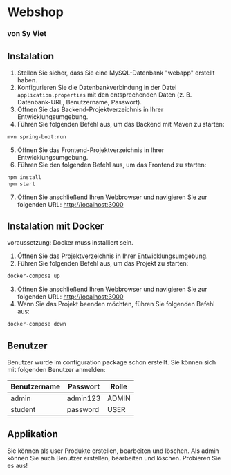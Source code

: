 
# Webshop

### von Sy Viet 
## Instalation

1. Stellen Sie sicher, dass Sie eine MySQL-Datenbank "webapp" erstellt haben.
2. Konfigurieren Sie die Datenbankverbindung in der Datei `application.properties` mit den entsprechenden Daten (z. B. Datenbank-URL, Benutzername, Passwort).
3. Öffnen Sie das Backend-Projektverzeichnis in Ihrer Entwicklungsumgebung.
4. Führen Sie folgenden Befehl aus, um das Backend mit Maven zu starten:

```sh
mvn spring-boot:run
```
5. Öffnen Sie das Frontend-Projektverzeichnis in Ihrer Entwicklungsumgebung.
6. Führen Sie den folgenden Befehl aus, um das Frontend zu starten:
```sh
npm install
npm start
```
7. Öffnen Sie anschließend Ihren Webbrowser und navigieren Sie zur folgenden URL: [http://localhost:3000](http://localhost:3000)

## Instalation mit Docker

voraussetzung: Docker muss installiert sein.

1. Öffnen Sie das Projektverzeichnis in Ihrer Entwicklungsumgebung.
2. Führen Sie folgenden Befehl aus, um das Projekt zu starten:
```sh
docker-compose up
```
3. Öffnen Sie anschließend Ihren Webbrowser und navigieren Sie zur folgenden URL: [http://localhost:3000](http://localhost:3000)
4. Wenn Sie das Projekt beenden möchten, führen Sie folgenden Befehl aus:
```sh
docker-compose down
```

## Benutzer
Benutzer wurde im configuration package  schon erstellt. Sie können sich mit folgenden Benutzer anmelden:

| Benutzername | Passwort | Rolle |
|--------------|----------| ----- |
| admin        | admin123 | ADMIN |
| student      | password | USER  |

## Applikation
Sie können als user Produkte erstellen, bearbeiten und löschen. Als admin können Sie auch Benutzer erstellen, bearbeiten und löschen.
Probieren Sie es aus!


